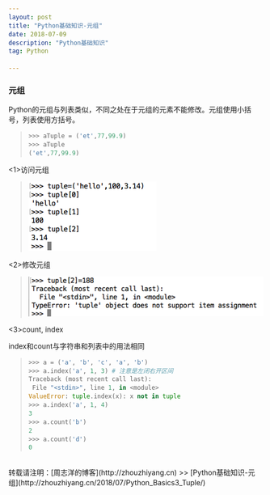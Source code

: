```yaml
---
layout: post
title: "Python基础知识-元组"
date: 2018-07-09 
description: "Python基础知识"
tag: Python 

---
```


### 元组

Python的元组与列表类似，不同之处在于元组的元素不能修改。元组使用小括号，列表使用方括号。

>```python
>>>> aTuple = ('et',77,99.9)
>>>> aTuple
>('et',77,99.9)
>```
>

<1>访问元组

><img src="/images/Python_Basics_String_List/fangwenyuanzu.png" style="zoom:100%" />
>

<2>修改元组

><img src="/images/Python_Basics_String_List/xiugaiyuanzu.png" style="zoom:100%" />
>

<3>count, index

index和count与字符串和列表中的用法相同

>```python
>>>> a = ('a', 'b', 'c', 'a', 'b')
>>>> a.index('a', 1, 3) # 注意是左闭右开区间
>Traceback (most recent call last):
>  File "<stdin>", line 1, in <module>
>ValueError: tuple.index(x): x not in tuple
>>>> a.index('a', 1, 4)
>3
>>>> a.count('b')
>2
>>>> a.count('d')
>0
>```
>




<br>
转载请注明：[周志洋的博客](http://zhouzhiyang.cn) >> [Python基础知识-元组](http://zhouzhiyang.cn/2018/07/Python_Basics3_Tuple/) 
